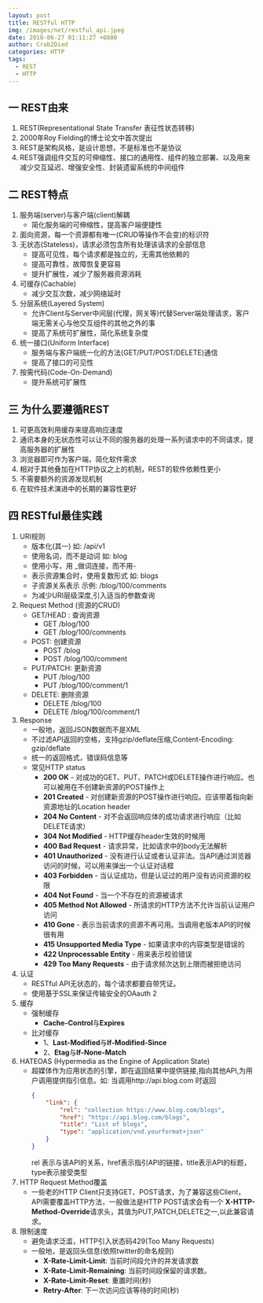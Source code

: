 ```yaml
---
layout: post
title: RESTful HTTP
img: /images/net/restful_api.jpeg
date: 2018-06-27 01:11:27 +0800
author: Crab2Died
categories: HTTP
tags: 
  - REST
  - HTTP
---
```


## 一 REST由来
  1. REST(Representational State Transfer 表征性状态转移)
  2. 2000年Roy Fielding的博士论文中首次提出
  3. REST是架构风格，是设计思想，不是标准也不是协议
  4. REST强调组件交互的可伸缩性、接口的通用性、组件的独立部署、以及用来减少交互延迟、增强安全性、封装遗留系统的中间组件

## 二 REST特点
  1. 服务端(server)与客户端(client)解耦
     - 简化服务端的可伸缩性，提高客户端便捷性
  2. 面向资源，每一个资源都有唯一(CRUD等操作不会变)的标识符
  3. 无状态(Stateless)，请求必须包含所有处理该请求的全部信息
     - 提高可见性，每个请求都是独立的，无需其他依赖的
     - 提高可靠性，故障恢复更容易
     - 提升扩展性，减少了服务器资源消耗
  4. 可缓存(Cachable)
     - 减少交互次数，减少网络延时
  5. 分层系统(Layered System)
     - 允许Client与Server中间层(代理，网关等)代替Server端处理请求，客户端无需关心与他交互组件的其他之外的事
     - 提高了系统可扩展性，简化系统复杂度
  6. 统一接口(Uniform Interface)
     - 服务端与客户端统一化的方法(GET/PUT/POST/DELETE)通信
     - 提高了接口的可见性
  7. 按需代码(Code-On-Demand)
     - 提升系统可扩展性

## 三 为什么要遵循REST
  1. 可更高效利用缓存来提高响应速度
  2. 通讯本身的无状态性可以让不同的服务器的处理一系列请求中的不同请求，提高服务器的扩展性
  3. 浏览器即可作为客户端，简化软件需求
  4. 相对于其他叠加在HTTP协议之上的机制，REST的软件依赖性更小
  5. 不需要额外的资源发现机制
  6. 在软件技术演进中的长期的兼容性更好

## 四 RESTful最佳实践
  1. URI规则
     - 版本化(其一)   如: /api/v1
     - 使用名词，而不是动词  如: blog
     - 使用小写，用 _做词连接，而不用-
     - 表示资源集合时，使用复数形式     如: blogs
     - 子资源关系表示   示例: /blog/100/comments
     - 为减少URI层级深度,引入适当的参数查询
  2. Request Method  (资源的CRUD)
     - GET/HEAD : 查询资源
       - GET /blog/100
       - GET /blog/100/comments
     - POST: 创建资源
       - POST /blog
       - POST /blog/100/comment
     - PUT/PATCH: 更新资源
       - PUT /blog/100
       - PUT /blog/100/comment/1
     - DELETE: 删除资源
       - DELETE /blog/100
       - DELETE /blog/100/comment/1
  3. Response
     - 一般地，返回JSON数据而不是XML
     - 不过滤API返回的空格，支持gzip/deflate压缩,Content-Encoding: gzip/deflate
     - 统一的返回格式，错误码信息等
     - 常见HTTP status
       - **200   OK** - 对成功的GET、PUT、PATCH或DELETE操作进行响应。也可以被用在不创建新资源的POST操作上
       - **201   Created** - 对创建新资源的POST操作进行响应。应该带着指向新资源地址的Location header
       - **204   No Content** - 对不会返回响应体的成功请求进行响应（比如DELETE请求）
       - **304   Not Modified** - HTTP缓存header生效的时候用
       - **400   Bad Request** - 请求异常，比如请求中的body无法解析
       - **401   Unauthorized** - 没有进行认证或者认证非法。当API通过浏览器访问的时候，可以用来弹出一个认证对话框
       - **403   Forbidden** - 当认证成功，但是认证过的用户没有访问资源的权限
       - **404   Not Found** - 当一个不存在的资源被请求
       - **405   Method Not Allowed** - 所请求的HTTP方法不允许当前认证用户访问
       - **410   Gone** - 表示当前请求的资源不再可用。当调用老版本API的时候很有用
       - **415   Unsupported Media Type** - 如果请求中的内容类型是错误的
       - **422   Unprocessable Entity** - 用来表示校验错误
       - **429   Too Many Requests** - 由于请求频次达到上限而被拒绝访问
  4. 认证
     - RESTful API无状态的，每个请求都要自带凭证。
     - 使用基于SSL来保证传输安全的OAauth 2
  5. 缓存
     - 强制缓存
       - **Cache-Control**与**Expires**
     - 比对缓存
       - 1、**Last-Modified**与**If-Modified-Since**
       - 2、**Etag**与**If-None-Match**
  6. HATEOAS (Hypermedia as the Engine of Application State)
     - 超媒体作为应用状态的引擎，即在返回结果中提供链接,指向其他API,为用户调用提供指引信息。如: 当调用http://api.blog.com 时返回
       ```json
       {
           "link": {
               "rel": "collection https://www.blog.com/blogs",
               "href": "https://api.blog.com/blogs",
               "title": "List of blogs",
               "type": "application/vnd.yourformat+json"
           }
       }
       ```
       rel 表示与该API的关系，href表示指引API的链接，title表示API的标题，type表示接受类型
  7. HTTP Request Method覆盖
     - 一些老的HTTP Client只支持GET、POST请求，为了兼容这些Client，API需要覆盖HTTP方法，一般做法是HTTP POST请求会有一个
       **X-HTTP-Method-Override**请求头，其值为PUT,PATCH,DELETE之一,以此兼容请求。
  8. 限制速度
     - 避免请求泛滥，HTTP引入状态码429(Too Many Requests)
     - 一般地，是返回头信息(依照twitter的命名规则)
       - **X-Rate-Limit-Limit**: 当前时间段允许的并发请求数
       - **X-Rate-Limit-Remaining**: 当前时间段保留的请求数。
       - **X-Rate-Limit-Reset**: 重置时间(秒)
       - **Retry-After**: 下一次访问应该等待的时间(秒)
